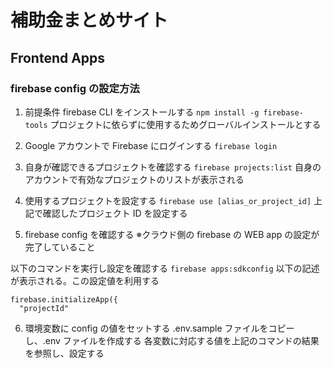 # 補助金まとめサイト

## Frontend Apps

### firebase config の設定方法

1. 前提条件 firebase CLI をインストールする
   `npm install -g firebase-tools`
   プロジェクトに依らずに使用するためグローバルインストールとする

2. Google アカウントで Firebase にログインする
   `firebase login`

3. 自身が確認できるプロジェクトを確認する
   `firebase projects:list`
   自身のアカウントで有効なプロジェクトのリストが表示される

4. 使用するプロジェクトを設定する
   `firebase use [alias_or_project_id]`
   上記で確認したプロジェクト ID を設定する

5. firebase config を確認する
   ※クラウド側の firebase の WEB app の設定が完了していること

以下のコマンドを実行し設定を確認する
`firebase apps:sdkconfig`
以下の記述が表示される。この設定値を利用する

```
firebase.initializeApp({
  "projectId"
```

6. 環境変数に config の値をセットする
   .env.sample ファイルをコピーし、.env ファイルを作成する
   各変数に対応する値を上記のコマンドの結果を参照し、設定する

